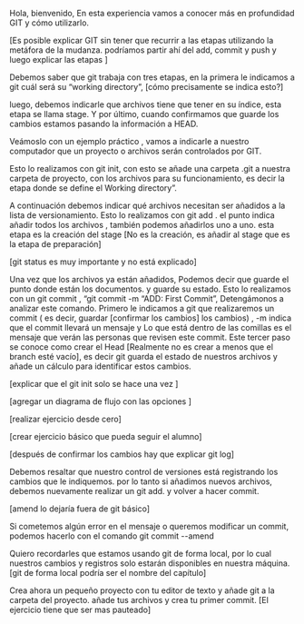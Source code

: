 Hola, bienvenido, En esta experiencia vamos a conocer más en profundidad GIT y cómo utilizarlo.

[Es posible explicar GIT sin tener que recurrir a las etapas utilizando la metáfora de la mudanza.
podríamos partir ahí del add, commit y push y luego explicar las etapas
]

Debemos saber que git trabaja con tres etapas,  en la primera le indicamos a git cuál será su “working directory”, [cómo precisamente se indica esto?]

luego, debemos indicarle que archivos tiene que tener en su índice, esta etapa se llama stage.  Y por último, cuando confirmamos que guarde los cambios estamos pasando la información a HEAD.


Veámoslo con un ejemplo práctico , vamos a indicarle a nuestro computador que un proyecto o archivos  serán controlados por GIT.

Esto lo realizamos con git init, con esto se añade una carpeta .git a nuestra carpeta de proyecto, con los archivos para su funcionamiento, es decir la etapa donde se define el Working directory”.

A continuación  debemos indicar qué archivos necesitan ser añadidos a la lista de versionamiento. Esto lo realizamos con git add .  el punto indica añadir todos los archivos , también podemos añadirlos uno a uno.  esta etapa es la creación del stage [No es la creación, es añadir al stage que es la etapa de preparación]

[git status es muy importante y no está explicado]

Una vez que los archivos ya están añadidos, Podemos decir que guarde el punto donde están los documentos. y guarde su estado.  Esto lo realizamos con un git commit ,
“git commit -m “ADD: First Commit”, Detengámonos a analizar este comando.  Primero le indicamos a git que realizaremos un commit ( es decir, guardar [confirmar los cambios] los cambios) , -m indica que el commit llevará un mensaje y  Lo que está dentro de las comillas es el mensaje que verán las personas que revisen este commit.  Este tercer paso se conoce como crear el Head [Realmente no es crear a menos que el branch esté vacío], es decir git guarda el estado de nuestros archivos  y añade un cálculo para identificar estos cambios.

[explicar que el git init solo se hace una vez ]

[agregar un diagrama de flujo con las opciones ]

[realizar ejercicio desde cero]

[crear ejercicio básico que pueda seguir el alumno]

[después de confirmar los cambios hay que explicar git log]

Debemos resaltar que nuestro control de versiones está registrando los cambios que le indiquemos.  por lo tanto si añadimos nuevos archivos, debemos nuevamente realizar un git add. y volver a hacer commit.

[amend lo dejaría fuera de git básico]

Si cometemos algún error en el mensaje o queremos modificar  un commit, podemos hacerlo con el comando  git commit --amend

Quiero recordarles que estamos usando git de forma local, por lo cual nuestros cambios y registros solo estarán disponibles en nuestra máquina. [git de forma local podría ser el nombre del capítulo]

Crea ahora un pequeño proyecto con tu editor de texto y añade git a la carpeta del proyecto. añade tus archivos y crea tu primer commit. [El ejercicio tiene que ser mas pauteado]
